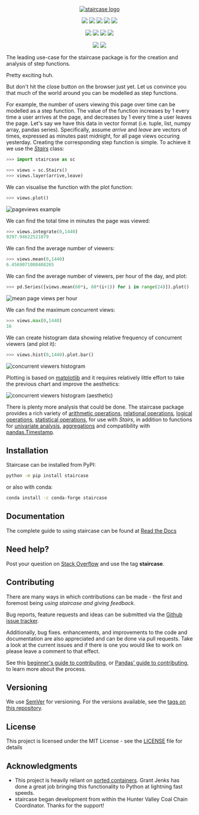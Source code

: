 <p align="center"><a href="https://github.com/venaturum/staircase"><img src="https://github.com/venaturum/staircase/blob/master/docs/img/staircase.png?raw=true" title="staircase logo" alt="staircase logo"></a></p>


<p align="center">
	<a href="https://pepy.tech/project/staircase/" alt="PyPI downloads">
        <img src="https://pepy.tech/badge/staircase" /></a>
    <a href="https://www.python.org/" alt="Python version">
        <img src="https://img.shields.io/pypi/pyversions/staircase" /></a>
    <a href="https://pypi.org/project/staircase/" alt="PyPI version">
        <img src="https://img.shields.io/pypi/v/staircase" /></a>
    <a href="https://anaconda.org/conda-forge/staircase" alt="Conda Forge version">
        <img src="https://anaconda.org/conda-forge/staircase/badges/version.svg" /></a>
    <a href="https://staircase.mit-license.org/" alt="License">
        <img src="http://img.shields.io/:license-mit-blue.svg?style=flat-square"></a>
</p>
<p align="center">
	<a href="https://travis-ci.org/venaturum/staircase" alt"Travis CI">
		<img src="https://img.shields.io/travis/venaturum/staircase"/></a>
    <a href="https://railing.readthedocs.io/en/latest/" alt="Read the Docs">
        <img src="https://readthedocs.org/projects/railing/badge/?version=latest" /></a>
	<a href="https://www.codacy.com/gh/venaturum/staircase/dashboard" alt="Codacy Grade">
        <img src="https://app.codacy.com/project/badge/Grade/04eb9240feec4b4e95b20b96d060d38c" /></a>	
	<a href="https://codecov.io/gh/venaturum/staircase"  alt="Codecov coverage">
		<img src="https://codecov.io/gh/venaturum/staircase/branch/master/graph/badge.svg?token=AsjexD8Xbh"/></a>
</p>
<p align="center">
	<a href="https://mybinder.org/v2/gh/venaturum/staircase/CondaBuild?filepath=docs%2Fexamples" alt="Binder">
        <img src="https://mybinder.org/badge_logo.svg" /></a>	
	<a href="https://colab.research.google.com/github/venaturum/staircase/blob/master/docs/examples/Index.ipynb" alt="Colab">
        <img src="https://colab.research.google.com/assets/colab-badge.svg" /></a>		
</p>

The leading use-case for the staircase package is for the creation and analysis of step functions.

Pretty exciting huh.

But don't hit the close button on the browser just yet.  Let us convince you that much of the world around you can be modelled as step functions.

For example, the number of users viewing this page over time can be modelled as a step function.  The value of the function increases by 1 every time a user arrives at the page, and decreases by 1 every time a user leaves the page.  Let's say we have this data in vector format (i.e. tuple, list, numpy array, pandas series).  Specifically, assume *arrive* and *leave* are vectors of times, expressed as minutes past midnight, for all page views occuring yesterday.  Creating the corresponding step function is simple.  To achieve it we use the *[Stairs](https://railing.readthedocs.io/en/latest/Stairs.html)* class:

```python
>>> import staircase as sc

>>> views = sc.Stairs()
>>> views.layer(arrive,leave)
```

We can visualise the function with the plot function:
```python
>>> views.plot()
```
<p align="left"><img src="https://github.com/venaturum/staircase/blob/master/docs/img/pageviews.png?raw=true" title="pageviews example" alt="pageviews example"></p>

We can find the total time in minutes the page was viewed:
```python
>>> views.integrate(0,1440)
9297.94622521079
```

We can find the average number of viewers:
```python
>>> views.mean(0,1440)
6.4569071008408265
```

We can find the average number of viewers, per hour of the day, and plot:
```python
>>> pd.Series([views.mean(60*i, 60*(i+1)) for i in range(24)]).plot()
```
<p align="left"><img src="https://github.com/venaturum/staircase/blob/master/docs/img/meanperhour.png?raw=true" title="mean page views per hour" alt="mean page views per hour"></p>

We can find the maximum concurrent views:
```python
>>> views.max(0,1440)
16
```

We can create histogram data showing relative frequency of concurrent viewers (and plot it):
```python
>>> views.hist(0,1440).plot.bar()
```
<p align="left"><img src="https://github.com/venaturum/staircase/blob/master/docs/img/pageviewshist.png?raw=true" title="concurrent viewers histogram" alt="concurrent viewers histogram"></p>


Plotting is based on [matplotlib](https://matplotlib.org) and it requires relatively little effort to take the previous chart and improve the aesthetics:
<p align="left"><img src="https://github.com/venaturum/staircase/blob/master/docs/img/pageviewshistpretty.png?raw=true" title="concurrent viewers histogram (aesthetic)" alt="concurrent viewers histogram (aesthetic)"></p>


There is plenty more analysis that could be done.  The staircase package provides a rich variety of [arithmetic operations](https://railing.readthedocs.io/en/latest/Stairs.html#arithmetic-operators), [relational operations](https://railing.readthedocs.io/en/latest/Stairs.html#relational-operators), [logical operations](https://railing.readthedocs.io/en/latest/Stairs.html#logical-operators), [statistical operations](https://railing.readthedocs.io/en/latest/Stairs.html#statistical-operators), for use with *Stairs*, in addition to functions for [univariate analysis](https://railing.readthedocs.io/en/latest/Stairs.html#summary-statistics), [aggregations](https://railing.readthedocs.io/en/latest/module_funcs.html) and compatibility with [pandas.Timestamp](https://pandas.pydata.org/pandas-docs/latest/reference/api/pandas.Timestamp.html).


## Installation

Staircase can be installed from PyPI:

```bash
python -m pip install staircase
```

or also with conda:

```bash
conda install -c conda-forge staircase
```

## Documentation
The complete guide to using staircase can be found at [Read the Docs](https://railing.readthedocs.io/en/latest/index.html)


## Need help?
Post your question on [Stack Overflow](https://stackoverflow.com/) and use the tag **staircase**.


## Contributing
There are many ways in which contributions can be made - the first and foremost being *using staircase and giving feedback*.

Bug reports, feature requests and ideas can be submitted via the [Github issue tracker](https://github.com/venaturum/staircase/issues).

Additionally, bug fixes. enhancements, and improvements to the code and documentation are also appreciated and can be done via pull requests.
Take a look at the current issues and if there is one you would like to work on please leave a comment to that effect.

See this [beginner's guide to contributing](https://github.com/firstcontributions/first-contributions), or [Pandas' guide to contributing](https://pandas.pydata.org/pandas-docs/stable/development/contributing.html), to learn more about the process.


## Versioning

We use [SemVer](http://semver.org/) for versioning. For the versions available, see the [tags on this repository](https://github.com/venaturum/staircase/tags). 


## License

This project is licensed under the MIT License - see the [LICENSE](https://staircase.mit-license.org/) file for details

## Acknowledgments

* This project is heavily reliant on [sorted containers](http://www.grantjenks.com/docs/sortedcontainers/).  Grant Jenks has done a great job bringing this functionality to Python at lightning fast speeds.
* staircase began development from within the Hunter Valley Coal Chain Coordinator.  Thanks for the support!